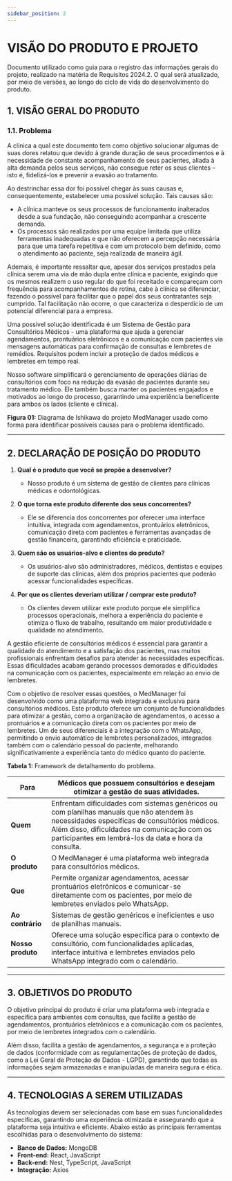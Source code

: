 ```yaml
---
sidebar_position: 2
---
```


# VISÃO DO PRODUTO E PROJETO

Documento utilizado como guia para o registro das informações gerais do projeto, realizado na matéria de Requisitos 2024.2. O qual será atualizado, por meio de versões, ao longo do ciclo de vida do desenvolvimento do produto.

## **1. VISÃO GERAL DO PRODUTO**

### **1.1. Problema**

A clínica a qual este documento tem como objetivo solucionar algumas de suas dores relatou que devido à grande duração de seus procedimentos e à necessidade de constante acompanhamento de seus pacientes, aliada à alta demanda pelos seus serviços, não consegue reter os seus clientes – isto é, fidelizá-los e prevenir a evasão ao tratamento.

Ao destrinchar essa dor foi possível chegar às suas causas e, consequentemente, estabelecer uma possível solução. Tais causas são:
- A clínica manteve os seus processos de funcionamento inalterados desde a sua fundação, não conseguindo acompanhar a crescente demanda.
- Os processos são realizados por uma equipe limitada que utiliza ferramentas inadequadas e que não oferecem a percepção necessária para que uma tarefa repetitiva e com um protocolo bem definido, como o atendimento ao paciente, seja realizada de maneira ágil.

Ademais, é importante ressaltar que, apesar dos serviços prestados pela clínica serem uma via de mão dupla entre clínica e paciente, exigindo que os mesmos realizem o uso regular do que foi receitado e compareçam com frequência para acompanhamentos de rotina, cabe à clínica se diferenciar, fazendo o possível para facilitar que o papel dos seus contratantes seja cumprido. Tal facilitação não ocorre, o que caracteriza o desperdício de um potencial diferencial para a empresa.

Uma possível solução identificada é um Sistema de Gestão para Consultórios Médicos - uma plataforma que ajuda a gerenciar agendamentos, prontuários eletrônicos e a comunicação com pacientes via mensagens automáticas para confirmação de consultas e lembretes de remédios. Requisitos podem incluir a proteção de dados médicos e lembretes em tempo real.

Nosso software simplificará o gerenciamento de operações diárias de consultórios com foco na redução da evasão de pacientes durante seu tratamento médico. Ele também busca manter os pacientes engajados e motivados ao longo do processo, garantindo uma experiência beneficente para ambos os lados (cliente e clínica).

**Figura 01:** Diagrama de Ishikawa do projeto MedManager usado como forma para identificar possíveis causas para o problema identificado.

---

## **2. DECLARAÇÃO DE POSIÇÃO DO PRODUTO**

1. **Qual é o produto que você se propõe a desenvolver?**
   - Nosso produto é um sistema de gestão de clientes para clínicas médicas e odontológicas.

2. **O que torna este produto diferente dos seus concorrentes?**
   - Ele se diferencia dos concorrentes por oferecer uma interface intuitiva, integrada com agendamentos, prontuários eletrônicos, comunicação direta com pacientes e ferramentas avançadas de gestão financeira, garantindo eficiência e praticidade.

3. **Quem são os usuários-alvo e clientes do produto?**
   - Os usuários-alvo são administradores, médicos, dentistas e equipes de suporte das clínicas, além dos próprios pacientes que poderão acessar funcionalidades específicas.

4. **Por que os clientes deveriam utilizar / comprar este produto?**
   - Os clientes devem utilizar este produto porque ele simplifica processos operacionais, melhora a experiência do paciente e otimiza o fluxo de trabalho, resultando em maior produtividade e qualidade no atendimento.

A gestão eficiente de consultórios médicos é essencial para garantir a qualidade do atendimento e a satisfação dos pacientes, mas muitos profissionais enfrentam desafios para atender às necessidades específicas. Essas dificuldades acabam gerando processos demorados e dificuldades na comunicação com os pacientes, especialmente em relação ao envio de lembretes.

Com o objetivo de resolver essas questões, o MedManager foi desenvolvido como uma plataforma web integrada e exclusiva para consultórios médicos. Este produto oferece um conjunto de funcionalidades para otimizar a gestão, como a organização de agendamentos, o acesso a prontuários e a comunicação direta com os pacientes por meio de lembretes. Um de seus diferenciais é a integração com o WhatsApp, permitindo o envio automático de lembretes personalizados, integrados também com o calendário pessoal do paciente, melhorando significativamente a experiência tanto do médico quanto do paciente.

**Tabela 1:** Framework de detalhamento do problema.

| **Para** | Médicos que possuem consultórios e desejam otimizar a gestão de suas atividades. |
|----------|---------------------------------------------------------------------------|
| **Quem** | Enfrentam dificuldades com sistemas genéricos ou com planilhas manuais que não atendem às necessidades específicas de consultórios médicos. Além disso, dificuldades na comunicação com os participantes em lembrá-los da data e hora da consulta. |
| **O produto** | O MedManager é uma plataforma web integrada para consultórios médicos. |
| **Que** | Permite organizar agendamentos, acessar prontuários eletrônicos e comunicar-se diretamente com os pacientes, por meio de lembretes enviados pelo WhatsApp. |
| **Ao contrário** | Sistemas de gestão genéricos e ineficientes e uso de planilhas manuais. |
| **Nosso produto** | Oferece uma solução específica para o contexto de consultório, com funcionalidades aplicadas, interface intuitiva e lembretes enviados pelo WhatsApp integrado com o calendário. |

---

## **3. OBJETIVOS DO PRODUTO**

O objetivo principal do produto é criar uma plataforma web integrada e específica para ambientes com consultas, que facilite a gestão de agendamentos, prontuários eletrônicos e a comunicação com os pacientes, por meio de lembretes integrados com o calendário.

Além disso, facilita a gestão de agendamentos, a segurança e a proteção de dados (conformidade com as regulamentações de proteção de dados, como a Lei Geral de Proteção de Dados - LGPD), garantindo que todas as informações sejam armazenadas e manipuladas de maneira segura e ética.

---

## **4. TECNOLOGIAS A SEREM UTILIZADAS**

As tecnologias devem ser selecionadas com base em suas funcionalidades específicas, garantindo uma experiência otimizada e assegurando que a plataforma seja intuitiva e eficiente. Abaixo estão as principais ferramentas escolhidas para o desenvolvimento do sistema:

- **Banco de Dados:** MongoDB
- **Front-end:** React, JavaScript
- **Back-end:** Nest, TypeScript, JavaScript
- **Integração:** Axios
